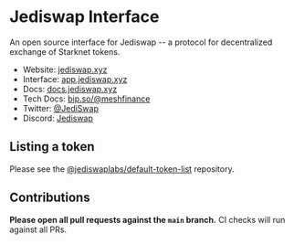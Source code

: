 # Jediswap Interface

An open source interface for Jediswap -- a protocol for decentralized exchange of Starknet tokens.

- Website: [jediswap.xyz](https://www.jediswap.xyz/)
- Interface: [app.jediswap.xyz](https://app.jediswap.xyz/)
- Docs: [docs.jediswap.xyz](https://docs.jediswap.xyz)
- Tech Docs: [bip.so/@meshfinance](https://bip.so/meshfinance/integration-docs-12236c/public)
- Twitter: [@JediSwap](https://twitter.com/JediSwap)
- Discord: [Jediswap](https://discord.com/invite/jediswap)

## Listing a token

Please see the
[@jediswaplabs/default-token-list](https://github.com/jediswaplabs/default-token-list)
repository.

## Contributions

**Please open all pull requests against the `main` branch.**
CI checks will run against all PRs.
